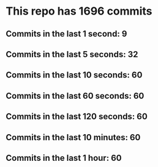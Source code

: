 # This repo has 1696 commits

## Commits in the last 1 second: 9
## Commits in the last 5 seconds: 32
## Commits in the last 10 seconds: 60
## Commits in the last 60 seconds: 60
## Commits in the last 120 seconds: 60
## Commits in the last 10 minutes: 60
## Commits in the last 1 hour: 60
